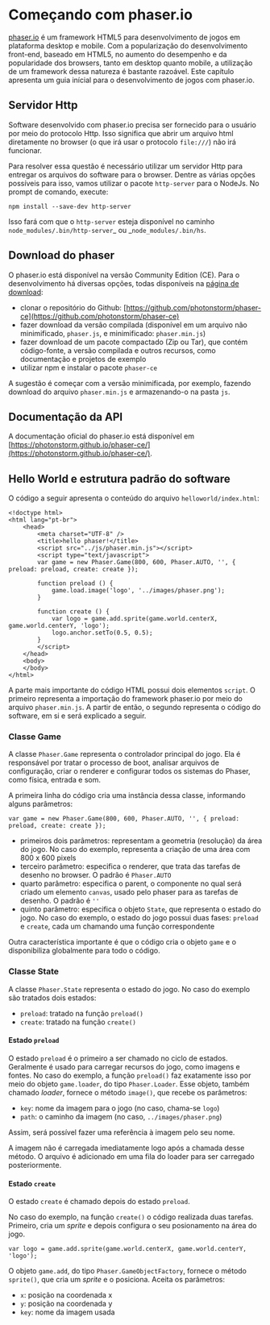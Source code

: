 # Começando com phaser.io

[phaser.io](http://phaser.io/) é um framework HTML5 para desenvolvimento de jogos em plataforma desktop e mobile. Com a popularização do desenvolvimento front-end, baseado em HTML5, no aumento do desempenho e da popularidade dos browsers, tanto em desktop quanto mobile, a utilização de um framework dessa natureza é bastante razoável. Este capítulo apresenta um guia inícial para o desenvolvimento de jogos com phaser.io.

## Servidor Http

Software desenvolvido com phaser.io precisa ser fornecido para o usuário por meio do protocolo Http. Isso significa que abrir um arquivo html diretamente no browser \(o que irá usar o protocolo `file:///`\) não irá funcionar.

Para resolver essa questão é necessário utilizar um servidor Http para entregar os arquivos do software para o browser. Dentre as várias opções possíveis para isso, vamos utilizar o pacote `http-server` para o NodeJs. No prompt de comando, execute:

```
npm install --save-dev http-server
```

Isso fará com que o `http-server` esteja disponível no caminho `node_modules/.bin/http-server`_ ou _`node_modules/.bin/hs`.

## Download do phaser

O phaser.io está disponível na versão Community Edition \(CE\). Para o desenvolvimento há diversas opções, todas disponíveis na [página de download](http://phaser.io/download/stable):

* clonar o repositório do Github: [https://github.com/photonstorm/phaser-ce](https://github.com/photonstorm/phaser-ce)
* fazer download da versão compilada \(disponível em um arquivo não minimificado, `phaser.js`, e minimificado: `phaser.min.js`\)
* fazer download de um pacote compactado \(Zip ou Tar\), que contém código-fonte, a versão compilada e outros recursos, como documentação e projetos de exemplo
* utilizar npm e instalar o pacote `phaser-ce`

A sugestão é começar com a versão minimificada, por exemplo, fazendo download do arquivo `phaser.min.js` e armazenando-o na pasta `js`.

## Documentação da API

A documentação oficial do phaser.io está disponível em [https://photonstorm.github.io/phaser-ce/](https://photonstorm.github.io/phaser-ce/).

## Hello World e estrutura padrão do software

O código a seguir apresenta o conteúdo do arquivo `helloworld/index.html`:

```
<!doctype html>
<html lang="pt-br">
    <head>
        <meta charset="UTF-8" />
        <title>hello phaser!</title>
        <script src="../js/phaser.min.js"></script>
        <script type="text/javascript">
        var game = new Phaser.Game(800, 600, Phaser.AUTO, '', { preload: preload, create: create });

        function preload () {
            game.load.image('logo', '../images/phaser.png');
        }

        function create () {
            var logo = game.add.sprite(game.world.centerX, game.world.centerY, 'logo');
            logo.anchor.setTo(0.5, 0.5);
        }
        </script>
    </head>
    <body>
    </body>
</html>
```

A parte mais importante do código HTML possui dois elementos `script`. O primeiro representa a importação do framework phaser.io por meio do arquivo `phaser.min.js`. A partir de então, o segundo representa o código do software, em si e será explicado a seguir.

### Classe Game

A classe `Phaser.Game` representa o controlador principal do jogo. Ela é responsável por tratar o processo de boot, analisar arquivos de configuração, criar o renderer e configurar todos os sistemas do Phaser, como física, entrada e som.

A primeira linha do código cria uma instância dessa classe, informando alguns parâmetros:

```
var game = new Phaser.Game(800, 600, Phaser.AUTO, '', { preload: preload, create: create });
```

* primeiros dois parâmetros: representam a geometria \(resolução\) da área do jogo. No caso do exemplo, representa a criação de uma área com 800 x 600 pixels
* terceiro parâmetro: especifica o renderer, que trata das tarefas de desenho no browser. O padrão é `Phaser.AUTO`
* quarto parâmetro: especifica o parent, o componente no qual será criado um elemento `canvas`, usado pelo phaser para as tarefas de desenho. O padrão é `''`
* quinto parâmetro: especifica o objeto `State`, que representa o estado do jogo. No caso do exemplo, o estado do jogo possui duas fases: `preload` e `create`, cada um chamando uma função correspondente

Outra característica importante é que o código cria o objeto `game` e o disponibiliza globalmente para todo o código.

### Classe State

A classe `Phaser.State` representa o estado do jogo. No caso do exemplo são tratados dois estados:

* `preload`: tratado na função `preload()`
* `create`: tratado na função `create()`

#### Estado `preload`

O estado `preload` é o primeiro a ser chamado no ciclo de estados. Geralmente é usado para carregar recursos do jogo, como imagens e fontes. No caso do exemplo, a função `preload()` faz exatamente isso por meio do objeto `game.loader`, do tipo `Phaser.Loader`. Esse objeto, também chamado _loader_, fornece o método `image()`, que recebe os parâmetros:

* `key`: nome da imagem para o jogo \(no caso, chama-se `logo`\)
* `path`: o caminho da imagem \(no caso, `../images/phaser.png`\)

Assim, será possível fazer uma referência à imagem pelo seu nome.

A imagem não é carregada imediatamente logo após a chamada desse método. O arquivo é adicionado em uma fila do loader para ser carregado posteriormente.

#### Estado `create`

O estado `create` é chamado depois do estado `preload`.

No caso do exemplo, na função `create()` o código realizada duas tarefas. Primeiro, cria um _sprite_ e depois configura o seu posionamento na área do jogo.

```
var logo = game.add.sprite(game.world.centerX, game.world.centerY, 'logo');
```

O objeto `game.add`, do tipo `Phaser.GameObjectFactory`, fornece o método `sprite()`, que cria um _sprite_ e o posiciona. Aceita os parâmetros:

* `x`: posição na coordenada x
* `y`: posição na coordenada y
* `key`: nome da imagem usada



